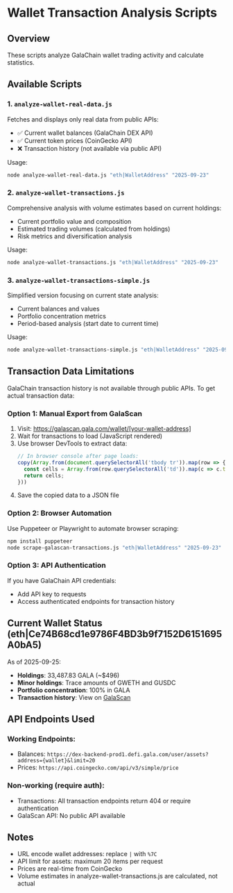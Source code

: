 # Wallet Transaction Analysis Scripts

## Overview
These scripts analyze GalaChain wallet trading activity and calculate statistics.

## Available Scripts

### 1. `analyze-wallet-real-data.js`
Fetches and displays only real data from public APIs:
- ✅ Current wallet balances (GalaChain DEX API)
- ✅ Current token prices (CoinGecko API)
- ❌ Transaction history (not available via public API)

Usage:
```bash
node analyze-wallet-real-data.js "eth|WalletAddress" "2025-09-23"
```

### 2. `analyze-wallet-transactions.js`
Comprehensive analysis with volume estimates based on current holdings:
- Current portfolio value and composition
- Estimated trading volumes (calculated from holdings)
- Risk metrics and diversification analysis

Usage:
```bash
node analyze-wallet-transactions.js "eth|WalletAddress" "2025-09-23"
```

### 3. `analyze-wallet-transactions-simple.js`
Simplified version focusing on current state analysis:
- Current balances and values
- Portfolio concentration metrics
- Period-based analysis (start date to current time)

Usage:
```bash
node analyze-wallet-transactions-simple.js "eth|WalletAddress" "2025-09-23"
```

## Transaction Data Limitations

GalaChain transaction history is not available through public APIs. To get actual transaction data:

### Option 1: Manual Export from GalaScan
1. Visit: https://galascan.gala.com/wallet/[your-wallet-address]
2. Wait for transactions to load (JavaScript rendered)
3. Use browser DevTools to extract data:
   ```javascript
   // In browser console after page loads:
   copy(Array.from(document.querySelectorAll('tbody tr')).map(row => {
     const cells = Array.from(row.querySelectorAll('td')).map(c => c.textContent.trim());
     return cells;
   }))
   ```
4. Save the copied data to a JSON file

### Option 2: Browser Automation
Use Puppeteer or Playwright to automate browser scraping:
```bash
npm install puppeteer
node scrape-galascan-transactions.js "eth|WalletAddress" "2025-09-23"
```

### Option 3: API Authentication
If you have GalaChain API credentials:
- Add API key to requests
- Access authenticated endpoints for transaction history

## Current Wallet Status (eth|Ce74B68cd1e9786F4BD3b9f7152D6151695A0bA5)

As of 2025-09-25:
- **Holdings**: 33,487.83 GALA (~$496)
- **Minor holdings**: Trace amounts of GWETH and GUSDC
- **Portfolio concentration**: 100% in GALA
- **Transaction history**: View on [GalaScan](https://galascan.gala.com/wallet/eth%7CCe74B68cd1e9786F4BD3b9f7152D6151695A0bA5)

## API Endpoints Used

### Working Endpoints:
- Balances: `https://dex-backend-prod1.defi.gala.com/user/assets?address={wallet}&limit=20`
- Prices: `https://api.coingecko.com/api/v3/simple/price`

### Non-working (require auth):
- Transactions: All transaction endpoints return 404 or require authentication
- GalaScan API: No public API available

## Notes
- URL encode wallet addresses: replace `|` with `%7C`
- API limit for assets: maximum 20 items per request
- Prices are real-time from CoinGecko
- Volume estimates in analyze-wallet-transactions.js are calculated, not actual